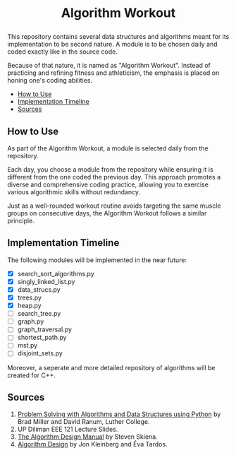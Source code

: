 # <p align="center">Algorithm Workout</p>

This repository contains several data structures and algorithms meant for its implementation to be second nature. A module is to be chosen daily and coded exactly like in the source code.

Because of that nature, it is named as "Algorithm Workout".  Instead of practicing and refining fitness and athleticism, the emphasis is placed on honing one's coding abilities.

<!-- toc -->

- [How to Use](#how-to-use)
- [Implementation Timeline](#implementation-timeline)
- [Sources](#sources)

<!-- tocstop -->

## How to Use

As part of the Algorithm Workout, a module is selected daily from the repository. 

Each day, you choose a module from the repository while ensuring it is different from the one coded the previous day. This approach promotes a diverse and comprehensive coding practice, allowing you to exercise various algorithmic skills without redundancy.

Just as a well-rounded workout routine avoids targeting the same muscle groups on consecutive days, the Algorithm Workout follows a similar principle. 

## Implementation Timeline

The following modules will be implemented in the near future:
- [x] search_sort_algorithms.py
- [x] singly_linked_list.py
- [x] data_strucs.py
- [x] trees.py
- [x] heap.py
- [ ] search_tree.py
- [ ] graph.py
- [ ] graph_traversal.py
- [ ] shortest_path.py
- [ ] mst.py
- [ ] disjoint_sets.py

Moreover, a seperate and more detailed repository of algorithms will be created for C++.

## Sources
1. [Problem Solving with Algorithms and Data Structures using Python](https://runestone.academy/ns/books/published/pythonds/index.html) by Brad Miller and David Ranum, Luther College.
2. UP Diliman EEE 121 Lecture Slides.
3. [The Algorithm Design Manual](https://www.amazon.com/Algorithm-Design-Manual-Computer-Science-dp-3030542580/dp/3030542580/ref=dp_ob_title_bk) by Steven Skiena.
3. [Algorithm Design](https://www.amazon.com/Algorithm-Design-Jon-Kleinberg/dp/0321295358) by Jon Kleinberg and Éva Tardos.
